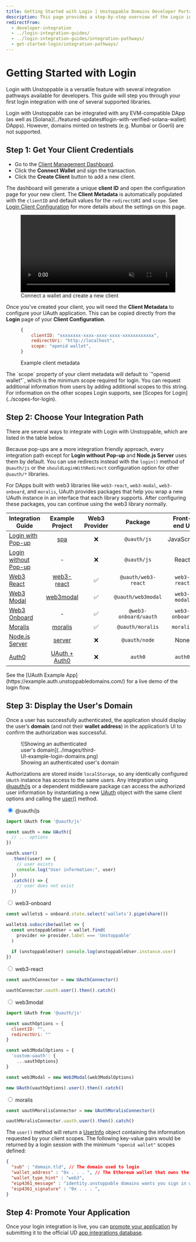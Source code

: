 ```yaml
---
title: Getting Started with Login | Unstoppable Domains Developer Portal
description: This page provides a step-by-step overview of the Login integration process. This feature works for Polygon and Ethereum domains.
redirectFrom:
  - developer-integration
  - ../login-integration-guides/
  - ../login-integration-guides/integration-pathways/
  - get-started-login/integration-pathways/
---
```


# Getting Started with Login

Login with Unstoppable is a versatile feature with several integration pathways available for developers. This guide will step you through your first login integration with one of several supported libraries.

<div class="admonition warning">
Login with Unstoppable can be integrated with any EVM-compatible DApp (as well as [Solana](../featured-updates#login-with-verified-solana-wallet) DApps). However, domains minted on testnets (e.g. Mumbai or Goerli) are not supported.
</div>

## Step 1: Get Your Client Credentials

* Go to the [Client Management Dashboard](https://dashboard.auth.unstoppabledomains.com).
* Click the **Connect Wallet** and sign the transaction.
* Click the **Create Client** button to add a new client.

The dashboard will generate a unique **client ID** and open the configuration page for your new client. The **Client Metadata** is automatically populated with the `clientID` and default values for the `redirectURI` and `scope`. See [Login Client Configuration](../login-integration-guides/login-client-configuration) for more details about the settings on this page.

<figure>
<video loop autoplay muted width="100%" src="../videos/connect-wallet-and-create-client.mp4"></video>
<figcaption>Connect a wallet and create a new client</figcaption>
</figure>

Once you've created your client, you will need the **Client Metadata** to configure your UAuth application. This can be copied directly from the **Login** page of your **Client Configuration**.

<figure>

```javascript
{
    clientID: "xxxxxxxx-xxxx-xxxx-xxxx-xxxxxxxxxxxx",
    redirectUri: "http://localhost",
    scope: "openid wallet",
}
```

<figcaption>Example client metadata</figcaption>
</figure>

<div class="admonition info">
The `scope` property of your client metadata will default to `"openid wallet"`, which is the minimum scope required for login. You can request additional information from users by adding additional scopes to this string. For information on the other scopes Login supports, see [Scopes for Login](../scopes-for-login).
</div>

## Step 2: Choose Your Integration Path

There are several ways to integrate with Login with Unstoppable, which are listed in the table below.

Because pop-ups are a more integration friendly approach, every integration path except for **Login without Pop-up** and **Node.js Server** uses them by default. You can use redirects instead with the `login()` method of `@uauth/js` or the `shouldLoginWithRedirect` configuration option for other `@uauth/*` libraries.

For DApps built with web3 libraries like `web3-react`, `web3-modal`, `web3-onboard`, and `moralis`, UAuth provides packages that help you wrap a new UAuth instance in an interface that each library supports. After configuring these packages, you can continue using the web3 library normally.

| Integration Guide                                                       |                                         Example Project                                     |   Web3 Provider   | Package             |     Front-end UI   |
|-------------------------------------------------------------------------| :-----------------------------------------------------------------------------------------: | :---------------: |:-------------------:|:------------------:|
| [Login with Pop-up](../login-integration-guides/login-with-popup)          | [spa](https://github.com/unstoppabledomains/uauth/tree/main/examples/spa/)                  |       &#10060;    |`@uauth/js`          |      JavaScript    |
| [Login without Pop-up](../login-integration-guides/login-without-popup)    |                                                 -                                           |       &#10060;    |`@uauth/js`          |        React       |
| [Web3 React](../login-integration-guides/web3-react-guide)              | [web3-react](https://github.com/unstoppabledomains/uauth/blob/main/examples/web3-react/)    |       &#9989;     |`@uauth/web3-react`  |     `web3-react`   |
| [Web3 Modal](../login-integration-guides/web3-modal-guide)              | [web3modal](https://github.com/unstoppabledomains/uauth/blob/main/examples/web3modal/)      |       &#9989;     |`@uauth/web3modal`   |     `web3-modal`   |
| [Web3 Onboard](../login-integration-guides/web3-onboard-guide)          |                                               -                                             |       &#9989;     |`@web3-onboard/uauth`|   `web3-onboard`   |
| [Moralis](../login-integration-guides/moralis-guide)                    | [moralis](https://github.com/unstoppabledomains/uauth/blob/main/examples/moralis)           |       &#9989;     |`@uauth/moralis`     |     `moralis`      |
| [Node.js Server](../login-integration-guides/node-js-server-guide)      | [server](https://github.com/unstoppabledomains/uauth/tree/main/examples/server)             |       &#10060;    |`@uauth/node`        |        None        |
| [Auth0](../login-integration-guides/auth0-guide)                        | [UAuth + Auth0 ](https://github.com/unstoppabledomains/uauth-auth0-sample-dapp)             |       &#10060;    |      `auth0`        |       `auth0`      |

<div class="admonition info">
See the [UAuth Example App](https://example.auth.unstoppabledomains.com/) for a live demo of the login flow.
</div>

## Step 3: Display the User's Domain

Once a user has successfully authenticated, the application should display the user’s **domain** (and not their **wallet address**) in the application’s UI to confirm the authorization was successful.

<figure>
<div style="width:50%">
![Showing an authenticated user's domain](../images/third-UI-example-login-domains.png)
</div>
<figcaption>Showing an authenticated user's domain</figcaption>
</figure>

Authorizations are stored inside `localStorage`, so any identically configured `UAuth` instance has access to the same users.
Any integration using [@uauth/js](../libraries/uauth-js) or a dependent middleware package can access the authorized user information by instantiating a new [UAuth](../libraries/uauth-js#client) object with the same client options and calling the [user()](../libraries/uauth-js#user) method.

<div class="tabs" style="min-height:24em;">

<div class="tab">
<input type="radio" id="tab-1" name="tab-group-1" checked>
<label for="tab-1">@uauth/js</label>
<div class="tab-content">

```javascript
import UAuth from '@uauth/js'

const uauth = new UAuth({
  // ... options
})

uauth.user()
  .then((user) => {
    // user exists
    console.log("User information:", user)
  })
  .catch(() => {
    // user does not exist
  })
```

</div>
</div>

<div class="tab">
<input type="radio" id="tab-2" name="tab-group-1">
<label for="tab-2">web3-onboard</label>
<div class="tab-content">

```javascript
const wallets$ = onboard.state.select('wallets').pipe(share())

wallets$.subscribe(wallet => {
  const unstoppableUser = wallet.find(
    provider => provider.label === 'Unstoppable'
  )
  
  if (unstoppableUser) console.log(unstoppableUser.instance.user)
})
```

</div>
</div>

<div class="tab">
<input type="radio" id="tab-3" name="tab-group-1">
<label for="tab-3">web3-react</label>
<div class="tab-content">

```javascript
const uauthConnector = new UAuthConnector()

uauthConnector.uauth.user().then().catch()
```

</div>
</div>

<div class="tab">
<input type="radio" id="tab-4" name="tab-group-1">
<label for="tab-4">web3modal</label>
<div class="tab-content">

```javascript
import UAuth from '@uauth/js'

const uauthOptions = {
  clientID: "",
  redirectUri: ""
}

const web3ModalOptions = {
  'custom-uauth': {
    ...uauthOptions}
}

const web3Modal = new Web3Modal(web3ModalOptions)

new UAuth(uauthOptions).user().then().catch()
```

</div>
</div>

<div class="tab">
<input type="radio" id="tab-5" name="tab-group-1">
<label for="tab-5">moralis</label>
<div class="tab-content">

```javascript moralis
const uauthMoralisConnector = new UAuthMoralisConnector()

uauthMoralisConnector.uauth.user().then().catch()
```

</div>
</div>

</div>

The `user()` method will return a [UserInfo](../libraries/uauth-js#userinfo) object containing the information requested by your client scopes. The following key-value pairs would be returned by a login session with the minimum `"openid wallet"` scopes defined:

```json
{
  "sub" : "domain.tld", // The domain used to login
  "wallet_address" : "0x . . . ", // The Ethereum wallet that owns the domain
  "wallet_type_hint" : "web3",
  "eip4361_message" : "identity.unstoppable domains wants you sign in with your Ethereum account: . . . ",
  "eip4361_signature" : "0x . . . ",
}
```

## Step 4: Promote Your Application

Once your login integration is live, you can [promote your application](https://docs.unstoppabledomains.com/use-cases/promote-ud-integration) by submitting it to the official UD [app integrations database](https://unstoppabledomains.com/apps).

